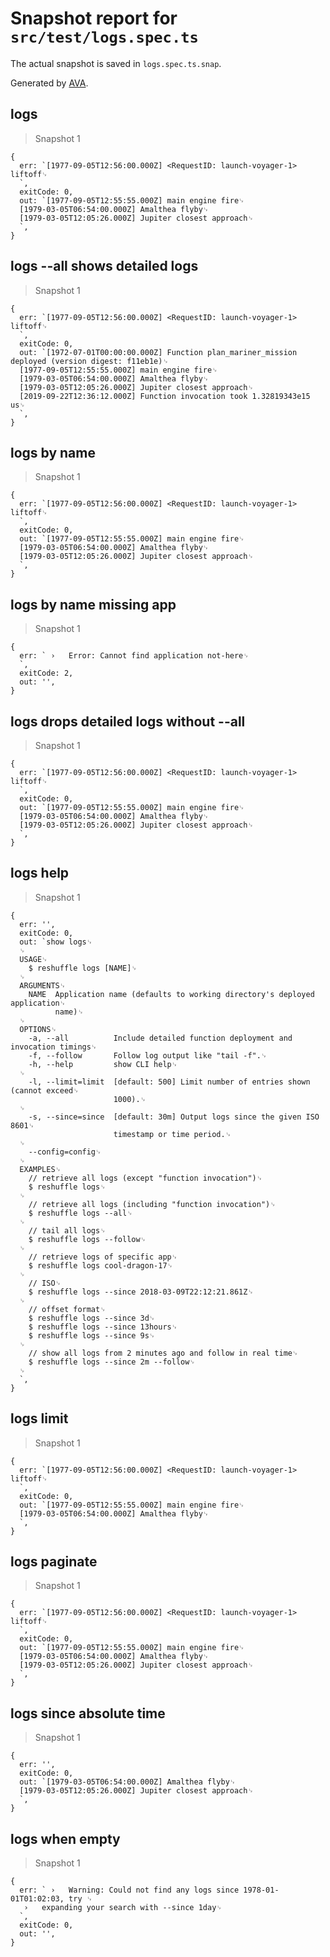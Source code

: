 # Snapshot report for `src/test/logs.spec.ts`

The actual snapshot is saved in `logs.spec.ts.snap`.

Generated by [AVA](https://ava.li).

## logs

> Snapshot 1

    {
      err: `[1977-09-05T12:56:00.000Z] <RequestID: launch-voyager-1> liftoff␊
      `,
      exitCode: 0,
      out: `[1977-09-05T12:55:55.000Z] main engine fire␊
      [1979-03-05T06:54:00.000Z] Amalthea flyby␊
      [1979-03-05T12:05:26.000Z] Jupiter closest approach␊
      `,
    }

## logs --all shows detailed logs

> Snapshot 1

    {
      err: `[1977-09-05T12:56:00.000Z] <RequestID: launch-voyager-1> liftoff␊
      `,
      exitCode: 0,
      out: `[1972-07-01T00:00:00.000Z] Function plan_mariner_mission deployed (version digest: f11eb1e)␊
      [1977-09-05T12:55:55.000Z] main engine fire␊
      [1979-03-05T06:54:00.000Z] Amalthea flyby␊
      [1979-03-05T12:05:26.000Z] Jupiter closest approach␊
      [2019-09-22T12:36:12.000Z] Function invocation took 1.32819343e15 us␊
      `,
    }

## logs by name

> Snapshot 1

    {
      err: `[1977-09-05T12:56:00.000Z] <RequestID: launch-voyager-1> liftoff␊
      `,
      exitCode: 0,
      out: `[1977-09-05T12:55:55.000Z] main engine fire␊
      [1979-03-05T06:54:00.000Z] Amalthea flyby␊
      [1979-03-05T12:05:26.000Z] Jupiter closest approach␊
      `,
    }

## logs by name missing app

> Snapshot 1

    {
      err: ` ›   Error: Cannot find application not-here␊
      `,
      exitCode: 2,
      out: '',
    }

## logs drops detailed logs without --all

> Snapshot 1

    {
      err: `[1977-09-05T12:56:00.000Z] <RequestID: launch-voyager-1> liftoff␊
      `,
      exitCode: 0,
      out: `[1977-09-05T12:55:55.000Z] main engine fire␊
      [1979-03-05T06:54:00.000Z] Amalthea flyby␊
      [1979-03-05T12:05:26.000Z] Jupiter closest approach␊
      `,
    }

## logs help

> Snapshot 1

    {
      err: '',
      exitCode: 0,
      out: `show logs␊
      ␊
      USAGE␊
        $ reshuffle logs [NAME]␊
      ␊
      ARGUMENTS␊
        NAME  Application name (defaults to working directory's deployed application␊
              name)␊
      ␊
      OPTIONS␊
        -a, --all          Include detailed function deployment and invocation timings␊
        -f, --follow       Follow log output like "tail -f".␊
        -h, --help         show CLI help␊
      ␊
        -l, --limit=limit  [default: 500] Limit number of entries shown (cannot exceed␊
                           1000).␊
      ␊
        -s, --since=since  [default: 30m] Output logs since the given ISO 8601␊
                           timestamp or time period.␊
      ␊
        --config=config␊
      ␊
      EXAMPLES␊
        // retrieve all logs (except "function invocation")␊
        $ reshuffle logs␊
      ␊
        // retrieve all logs (including "function invocation")␊
        $ reshuffle logs --all␊
      ␊
        // tail all logs␊
        $ reshuffle logs --follow␊
      ␊
        // retrieve logs of specific app␊
        $ reshuffle logs cool-dragon-17␊
      ␊
        // ISO␊
        $ reshuffle logs --since 2018-03-09T22:12:21.861Z␊
      ␊
        // offset format␊
        $ reshuffle logs --since 3d␊
        $ reshuffle logs --since 13hours␊
        $ reshuffle logs --since 9s␊
      ␊
        // show all logs from 2 minutes ago and follow in real time␊
        $ reshuffle logs --since 2m --follow␊
      ␊
      `,
    }

## logs limit

> Snapshot 1

    {
      err: `[1977-09-05T12:56:00.000Z] <RequestID: launch-voyager-1> liftoff␊
      `,
      exitCode: 0,
      out: `[1977-09-05T12:55:55.000Z] main engine fire␊
      [1979-03-05T06:54:00.000Z] Amalthea flyby␊
      `,
    }

## logs paginate

> Snapshot 1

    {
      err: `[1977-09-05T12:56:00.000Z] <RequestID: launch-voyager-1> liftoff␊
      `,
      exitCode: 0,
      out: `[1977-09-05T12:55:55.000Z] main engine fire␊
      [1979-03-05T06:54:00.000Z] Amalthea flyby␊
      [1979-03-05T12:05:26.000Z] Jupiter closest approach␊
      `,
    }

## logs since absolute time

> Snapshot 1

    {
      err: '',
      exitCode: 0,
      out: `[1979-03-05T06:54:00.000Z] Amalthea flyby␊
      [1979-03-05T12:05:26.000Z] Jupiter closest approach␊
      `,
    }

## logs when empty

> Snapshot 1

    {
      err: ` ›   Warning: Could not find any logs since 1978-01-01T01:02:03, try ␊
       ›   expanding your search with --since 1day␊
      `,
      exitCode: 0,
      out: '',
    }
